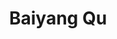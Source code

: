 ---
# Display name
title: Baiyang Qu

# Full name (for SEO)
first_name: Baiyang
last_name: Qu

# Status emoji
status:
  icon: ☕️

# Is this the primary user of the site?
superuser: true

# Role/position/tagline
role: AI Engineer

# Organizations/Affiliations to display in Biography blox
organizations:
  - name: VIVACITY
    url: https://www.vivacityapp.com/ # 如果有更具体的公司网址，请替换

# Social network links
# Need to use another icon? Simply download the SVG icon to your `assets/media/icons/` folder.
profiles:
  - icon: at-symbol
    url: 'mailto:baiyangqu6@gmail.com'
    label: E-mail Me
  # - icon: brands/x
  #   url: https://twitter.com/GetResearchDev # Replace with actual Twitter URL if available
  - icon: brands/github
    url: https://github.com/your-github-username # Replace with actual GitHub URL if available
  - icon: brands/linkedin
    url: https://www.linkedin.com/in/your-linkedin-username # Replace with actual LinkedIn URL if available
  # - icon: brands/instagram
  #   url: https://www.instagram.com/ # Replace with actual Instagram URL if available

education:
  - area: MSc Computer Science with Speech and Language Processing
    institution: University of Sheffield
    date_start: 2022-09-01
    date_end: 2023-09-01
    summary: |
      Completed with Distinction Degree.
      Modules included: Speech Technology, Scalable Machine Learning, Text Processing, Speech Processing, Natural Language Processing, Machine Learning and Adaptive Intelligence, Team Software Project, Computer Professional Issues.
  - area: BSc Electronic Information Engineering
    institution: Qingdao University
    date_start: 2017-09-01
    date_end: 2021-06-01
    summary: |
      GPA: 81.68/100
      Modules included: C Language Programming, Embedded System and Application, Signal and System, Algorithms and Data Structure, Python Programming, Circuit Principle, Object-Oriented Programming, Pattern Recognition, LabVIEW, etc.

work:
  - position: AI Engineer
    company_name: VIVACITY
    company_url: https://www.vivacityapp.com/ # 如果有更具体的公司网址，请替换
    company_logo: '' # Add logo URL if available
    date_start: 2024-05-01
    date_end: ''
    summary: |2-
      AI Text Processing & Multi-Functional System (RAG Project) | Full Stack Developer

      * Developed a distributed AI-driven text processing system using Cloudflare Workers and LangChain.
      * Implemented RAG technology for enhanced text generation accuracy.
      * Built serverless architecture with Cloudflare Workers and Durable Objects.
      * Developed AI agents for dynamic task handling and integrated LangChain.
      * Used asynchronous programming and task queues (Cloudflare Queue) for efficient data processing.
      * Optimized SQL database for storing and retrieving user data.
  - position: Student Internship
    company_name: VoiceBase, Inc., A LivePerson (LPSN) Company
    company_url: ''
    company_logo: '' # Add logo URL if available
    date_start: 2023-03-03
    date_end: 2023-07-28
    summary: |2-
      * Re-implemented the method to automate the prediction of Mean Opinion Score (MOS) for synthetic speech using LDNet model.
      * Implemented LDNet on VCC2018 and BVCC datasets.
      * Gained experience in managing data and algorithm pipelines on HPC systems.
  - position: Graduate Teaching Assistant
    company_name: University of Sheffield
    company_url: https://www.sheffield.ac.uk/ # 如果有学校网址，请替换
    company_logo: '' # Add logo URL if available
    date_start: 2022-10-04
    date_end: 2022-12-02
    summary: |2-
      * Served as a Technical Demonstrator in Module Engineering Software Design.
      * Contributed to practical laboratory classes, conducted demonstrations and experiments.
      * Participated in module development and assisted in designing experiments on embedded systems (NXP-KL25Z).
      * Guided students in deploying microcontrollers.
  - position: Algorithm Intern
    company_name: ByteDance PICO
    company_url:  # 可以添加公司网址，如果希望展示
    company_logo: '' # Add logo URL if available
    date_start: 2021-06-10
    date_end: 2021-08-13
    summary: |2-
      * Verified the accuracy of visual positioning by calibrating VR sensor data with visual input.
      * Recorded and analyzed motion tracking data for positioning algorithm improvement.
      * Collaborated with a multidisciplinary team.
  - position: Team Leader
    company_name: Little Sunflower Volunteer Team in Qingdao University
    company_url:  # 可以添加组织网址，如果希望展示
    company_logo: '' # Add logo URL if available
    date_start: 2017-10-01
    date_end: 2021-08-01
    summary: |2-
      * Spearheaded a team for volunteer activities in communities and rural areas.
      * Developed VR software (UE4) for children's English learning and conducted programming courses.
      * Pioneered VR travel experiences for individuals with mobility difficulties and elderly residents.

# Skills
skills:
  - name: Technical Skills
    items:
      - name: Python
        description: ''
        percent: 90 # 请根据实际情况调整百分比
        icon: devicon/python
      - name: JavaScript/Node.js
        description: ''
        percent: 85 # 请根据实际情况调整百分比
        icon: devicon/javascript
      - name: SQL
        description: ''
        percent: 80 # 请根据实际情况调整百分比
        icon: devicon/sql
      - name: C++
        description: ''
        percent: 70 # 请根据实际情况调整百分比
        icon: devicon/cplusplus
      - name: MATLAB
        description: ''
        percent: 60 # 请根据实际情况调整百分比
        icon: devicon/matlab
      - name: LLM Deployment
        description: ''
        percent: 80 # 请根据实际情况调整百分比
        icon: simple-icons/languagemodel #  可以更换更合适的图标
      - name: LLM Fine-tuning
        description: ''
        percent: 75 # 请根据实际情况调整百分比
        icon: simple-icons/adjust # 可以更换更合适的图标
      - name: RAG
        description: Retrieval-Augmented Generation
        percent: 85 # 请根据实际情况调整百分比
        icon: simple-icons/retriever # 可以更换更合适的图标
      - name: Azure OpenAI
        description: ''
        percent: 85 # 请根据实际情况调整百分比
        icon: simple-icons/azure # 可以更换更合适的图标
      - name: Neural Networks
        description: ''
        percent: 75 # 请根据实际情况调整百分比
        icon: simple-icons/neuralnetwork # 可以更换更合适的图标
      - name: PyTorch
        description: ''
        percent: 75 # 请根据实际情况调整百分比
        icon: devicon/pytorch
      - name: TensorFlow
        description: ''
        percent: 70 # 请根据实际情况调整百分比
        icon: devicon/tensorflow
      - name: LangChain
        description: ''
        percent: 85 # 请根据实际情况调整百分比
        icon: simple-icons/langchain # 可以更换更合适的图标
      - name: Computer Vision
        description: Image Classification
        percent: 70 # 请根据实际情况调整百分比
        icon: simple-icons/computervision # 可以更换更合适的图标
      - name: Azure ML
        description: Azure Machine Learning
        percent: 80 # 请根据实际情况调整百分比
        icon: simple-icons/azure # 可以更换更合适的图标
      - name: AKS
        description: Azure Kubernetes Service
        percent: 75 # 请根据实际情况调整百分比
        icon: simple-icons/kubernetes # 可以更换更合适的图标
      - name: Azure Data Lake Storage
        description: ''
        percent: 70 # 请根据实际情况调整百分比
        icon: simple-icons/azure # 可以更换更合适的图标
      - name: Azure Cosmos DB
        description: ''
        percent: 70 # 请根据实际情况调整百分比
        icon: simple-icons/azure # 可以更换更合适的图标
      - name: Azure SQL Database
        description: ''
        percent: 70 # 请根据实际情况调整百分比
        icon: simple-icons/azure # 可以更换更合适的图标
      - name: Azure DevOps
        description: ''
        percent: 70 # 请根据实际情况调整百分比
        icon: simple-icons/azuredevops # 可以更换更合适的图标
      - name: PowerBI
        description: ''
        percent: 60 # 请根据实际情况调整百分比
        icon: simple-icons/powerbi
      - name: Google Cloud
        description: BigQuery, GCS
        percent: 70 # 请根据实际情况调整百分比
        icon: simple-icons/googlecloud
      - name: Cloudflare Workers
        description: ''
        percent: 80 # 请根据实际情况调整百分比
        icon: simple-icons/cloudflare
      - name: DigitalOcean
        description: ''
        percent: 60 # 请根据实际情况调整百分比
        icon: simple-icons/digitalocean # 可以更换更合适的图标
      - name: Redis
        description: ''
        percent: 70 # 请根据实际情况调整百分比
        icon: simple-icons/redis
      - name: MongoDB
        description: ''
        percent: 70 # 请根据实际情况调整百分比
        icon: simple-icons/mongodb
      - name: Docker
        description: ''
        percent: 75 # 请根据实际情况调整百分比
        icon: devicon/docker
      - name: HPC
        description: ''
        percent: 70 # 请根据实际情况调整百分比
        icon: simple-icons/hpc # 可以更换更合适的图标
      - name: Linux/Bash
        description: ''
        percent: 80 # 请根据实际情况调整百分比
        icon: devicon/linux #  或 devicon/bash，根据具体情况选择
      - name: Time-Series Analysis
        description: ''
        percent: 70 # 请根据实际情况调整百分比
        icon: chart-line # 可以更换更合适的图标
      - name: Data Pipeline Optimization
        description: ''
        percent: 70 # 请根据实际情况调整百分比
        icon: simple-icons/pipeline # 可以更换更合适的图标
      - name: Looker
        description: ''
        percent: 60 # 请根据实际情况调整百分比
        icon: simple-icons/looker

  - name: Hobbies
    color: '#eeac02'
    color_border: '#f0bf23'
    items:
      - name: Hiking
        description: ''
        percent: 60
        icon: person-simple-walk
      - name: Basketball
        description: ''
        percent: 70 # 请根据实际情况调整百分比
        icon: basketball-ball #  可以更换更合适的图标
      - name: Frisbee
        description: ''
        percent: 70 # 请根据实际情况调整百分比
        icon: disc-flying # 可以更换更合适的图标
      - name: Table Tennis
        description: ''
        percent: 70 # 请根据实际情况调整百分比
        icon: table-tennis-paddle-ball # 可以更换更合适的图标
      - name: Snowboarding
        description: ''
        percent: 70 # 请根据实际情况调整百分比
        icon: snowboard # 可以更换更合适的图标


languages:
  - name: English
    percent: 100 # 请根据实际情况调整百分比
  - name: Chinese
    percent: 100 #  母语，所以调整为 100%


# Awards.
awards:
  - title: Outstanding Graduates of Qingdao University
    date: '2020-01-01' #  修改为 YYYY-MM-DD 格式
    awarder: Qingdao University
    icon: school #  可以更换更合适的图标
    summary: |
      Outstanding Graduates of Qingdao University
  - title: University Academic Excellence Scholarship
    date: '2017-01-01' # 修改为 YYYY-MM-DD 格式 (起始年份)
    awarder: Qingdao University
    icon: school #  可以更换更合适的图标
    summary: |
      University Academic Excellence Scholarship (2017-2021)
  - title: Honorable Mention on Mathematical Contest in Modeling (MCM/ICM)
    date: '2020-01-01' #  修改为 YYYY-MM-DD 格式
    awarder: MCM/ICM
    icon: award # 可以更换更合适的图标
    summary: |
      Honorable Mention on Mathematical Contest in Modeling (MCM/ICM)
  - title: First Prize on National Mathematical Contest in Modeling
    date: '2019-01-01' #  修改为 YYYY-MM-DD 格式
    awarder: National Mathematical Contest in Modeling
    icon: award # 可以更换更合适的图标
    summary: |
      First Prize on National Mathematical Contest in Modeling
  - title: First Prize on National Undergraduate Electronic Design Contest
    date: '2019-01-01' #  修改为 YYYY-MM-DD 格式
    awarder: National Undergraduate Electronic Design Contest
    icon: award # 可以更换更合适的图标
    summary: |
      First Prize on National Undergraduate Electronic Design Contest
  - title: First Prize on Provincial University Internet of Things Contest of Innovation
    date: '2019-01-01' #  修改为 YYYY-MM-DD 格式
    awarder: Provincial University Internet of Things Contest of Innovation
    icon: award # 可以更换更合适的图标
    summary: |
      First Prize on Provincial University Internet of Things Contest of Innovation
  - title: Second Prize of Provincial College Student Physics Competition
    date: '2019-01-01' #  修改为 YYYY-MM-DD 格式
    awarder: Provincial College Student Physics Competition
    icon: award # 可以更换更合适的图标
    summary: |
      Second Prize of Provincial College Student Physics Competition
---